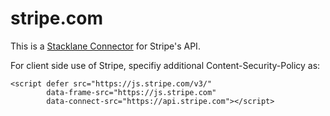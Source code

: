 # stripe.com

This is a [Stacklane Connector](https://stacklane.com/docs/scripting/connectors) for Stripe's API.

For client side use of Stripe, specifiy additional Content-Security-Policy as:

```
<script defer src="https://js.stripe.com/v3/"
        data-frame-src="https://js.stripe.com"
        data-connect-src="https://api.stripe.com"></script>
```        

